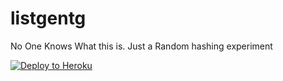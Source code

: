 # listgentg


No One Knows What this is. Just a Random hashing experiment



[![Deploy to Heroku](https://www.herokucdn.com/deploy/button.png)](https://heroku.com/deploy?template=https://github.com/default-github-user/listgentg)
